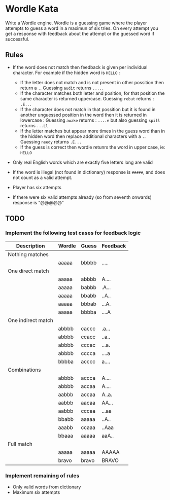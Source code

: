 # Wordle Kata
Write a Wordle engine.
Wordle is a guessing game where the player attempts to guess a word in a maximun of six tries. On every attempt you get a response with feedback about the attempt or the guessed word if successful.


## Rules
* If the word does not match then feedback is given per individual character. For example if the hidden word is `HELLO` :
  * If the letter does not match and is not present in other possition then return a `.`. Guessing `audit` returns `.....`
  * If the character matches both letter and position, for that position the same character is returned uppercase. Guessing `rebut` returns : `.E...`
  * If the character does not match in that possition but it is found in another unguessed position in the word then it is returned in lowercase : Guessing `awake` returns : `....e` but also guessing `spill` returns `...Ll`
  * If the letter matches but appear more times in the guess word than in the hidden word then replace additional characters with a `.`.  Guessing `needy` returns `.E...`
  * If the guess is correct then wordle retunrs the word in upper case, ie: `HELLO`

* Only real English words which are exactly five letters long are valid
* If the word is illegal (not found in dictionary) response is `#####`, and does not count as a valid attempt.
* Player has six attempts
* If there were six valid attempts already (so from seventh onwards) response is "@@@@@"

## TODO

### Implement the following test cases for feedback logic

| Description        | Wordle | Guess | Feedback |
|--------------------|-------|-------|----------|
| Nothing matches    |       |       |
|                    | aaaaa | bbbbb | .....    |
| One direct match   |       |       |
|                    | aaaaa | abbbb | A....    |
|                    | aaaaa | babbb | .A...    |
|                    | aaaaa | bbabb | ..A..    |
|                    | aaaaa | bbbab | ...A.    |
|                    | aaaaa | bbbba | ....A    |
| One indirect match |       |       |
|                    | abbbb | caccc | .a...    |
|                    | abbbb | ccacc | ..a..    |
|                    | abbbb | cccac | ...a.    |
|                    | abbbb | cccca | ....a    |
|                    |bbbba  | acccc | a....    |
| Combinations       |       |       |          |
|                    | abbbb | accca | A....    |
|                    | abbbb | accaa | A....    |
|                    | aabbb | accaa | A..a.    |
|                    | aabbb | aacaa | AA...    |
|                    | aabbb | cccaa | ...aa    |
|                    | bbabb | aaaaa | ..A..    |
|                    | aaabb | ccaaa | ..Aaa    |
|                    | bbaaa | aaaaa | aaA..    |
| Full match         |       |       |          |
|                    | aaaaa | aaaaa | AAAAA    |
|                    | bravo | bravo | BRAVO    |

### Implement remaining of rules
* Only valid words from dictionary
* Maximum six attempts

